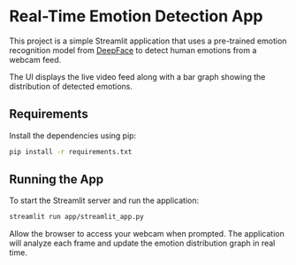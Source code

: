 # Real-Time Emotion Detection App

This project is a simple Streamlit application that uses a pre-trained emotion recognition model from [DeepFace](https://github.com/serengil/deepface) to detect human emotions from a webcam feed.

The UI displays the live video feed along with a bar graph showing the distribution of detected emotions.

## Requirements

Install the dependencies using pip:

```bash
pip install -r requirements.txt
```

## Running the App

To start the Streamlit server and run the application:

```bash
streamlit run app/streamlit_app.py
```

Allow the browser to access your webcam when prompted. The application will analyze each frame and update the emotion distribution graph in real time.
